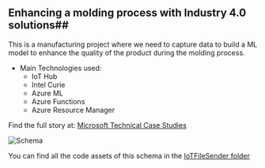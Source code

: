 
## Enhancing a molding process with Industry 4.0 solutions##

This is a manufacturing project where we need to capture data to build a ML model to enhance the quality of the product during the molding process.

- Main Technologies used:
    * IoT Hub
    * Intel Curie
    * Azure ML
    * Azure Functions
    * Azure Resource Manager
  
Find the full story at: [Microsoft Technical Case Studies](https://microsoft.github.io/techcasestudies/images/fagorederlan/schema.svg)

![Schema](https://microsoft.github.io/techcasestudies/images/fagorederlan/schema.svg "Solution schema")

You can find all the code assets of this schema in the [IoTFileSender folder](./IoTFileSender)
